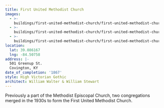 ```yaml
---
title: First United Methodist Church
images:
  - >-
    buildings/first-united-methodist-church/first-united-methodist-church-0_hhttr2
  - >-
    buildings/first-united-methodist-church/first-united-methodist-church-1_ssfwh5
  - >-
    buildings/first-united-methodist-church/first-united-methodist-church-2_gbooit
location:
  lat: 39.086167
  lng: -84.50758
address: |-
  501 Greenup St.
  Covington, KY
date_of_completion: '1867'
style: High Victorian Gothic
architect: William Walter & William Stewart
---
```


Previously a part of the Methodist Episcopal Church, two congregations merged in the 1930s to form the First United Methodist Church.
